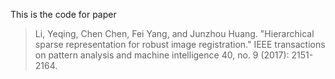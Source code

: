 This is the code for paper

> Li, Yeqing, Chen Chen, Fei Yang, and Junzhou Huang. "Hierarchical sparse representation for robust image registration." IEEE transactions on pattern analysis and machine intelligence 40, no. 9 (2017): 2151-2164.
